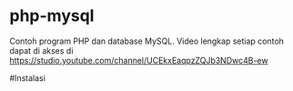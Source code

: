 # php-mysql
Contoh program PHP dan database MySQL. Video lengkap setiap contoh dapat di akses di https://studio.youtube.com/channel/UCEkxEaqpzZQJb3NDwc4B-ew

#Instalasi
